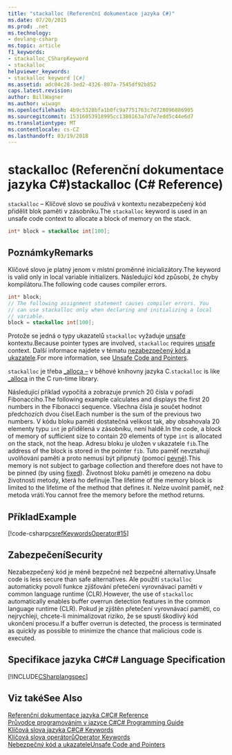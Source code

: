 ```yaml
---
title: "stackalloc (Referenční dokumentace jazyka C#)"
ms.date: 07/20/2015
ms.prod: .net
ms.technology:
- devlang-csharp
ms.topic: article
f1_keywords:
- stackalloc_CSharpKeyword
- stackalloc
helpviewer_keywords:
- stackalloc keyword [C#]
ms.assetid: adc04c28-3ed2-4326-807a-7545df92b852
caps.latest.revision: 
author: BillWagner
ms.author: wiwagn
ms.openlocfilehash: 4b9c5328bfa1b0fc9a7751763c7d728096886905
ms.sourcegitcommit: 15316053918995cc1380163a7d7e7edd5c44e6d7
ms.translationtype: MT
ms.contentlocale: cs-CZ
ms.lasthandoff: 03/19/2018
---
```

# <a name="stackalloc-c-reference"></a><span data-ttu-id="a378a-102">stackalloc (Referenční dokumentace jazyka C#)</span><span class="sxs-lookup"><span data-stu-id="a378a-102">stackalloc (C# Reference)</span></span>
<span data-ttu-id="a378a-103">`stackalloc` – Klíčové slovo se používá v kontextu nezabezpečený kód přidělit blok paměti v zásobníku.</span><span class="sxs-lookup"><span data-stu-id="a378a-103">The `stackalloc` keyword is used in an unsafe code context to allocate a block of memory on the stack.</span></span>  
  
```csharp  
int* block = stackalloc int[100];  
```  
  
## <a name="remarks"></a><span data-ttu-id="a378a-104">Poznámky</span><span class="sxs-lookup"><span data-stu-id="a378a-104">Remarks</span></span>  
 <span data-ttu-id="a378a-105">Klíčové slovo je platný jenom v místní proměnné inicializátory.</span><span class="sxs-lookup"><span data-stu-id="a378a-105">The keyword is valid only in local variable initializers.</span></span> <span data-ttu-id="a378a-106">Následující kód způsobí, že chyby kompilátoru.</span><span class="sxs-lookup"><span data-stu-id="a378a-106">The following code causes compiler errors.</span></span>  
  
```csharp  
int* block;  
// The following assignment statement causes compiler errors. You  
// can use stackalloc only when declaring and initializing a local   
// variable.  
block = stackalloc int[100];  
```  
  
 <span data-ttu-id="a378a-107">Protože se jedná o typy ukazatelů `stackalloc` vyžaduje [unsafe](../../../csharp/language-reference/keywords/unsafe.md) kontextu.</span><span class="sxs-lookup"><span data-stu-id="a378a-107">Because pointer types are involved, `stackalloc` requires [unsafe](../../../csharp/language-reference/keywords/unsafe.md) context.</span></span> <span data-ttu-id="a378a-108">Další informace najdete v tématu [nezabezpečený kód a ukazatele](../../../csharp/programming-guide/unsafe-code-pointers/index.md).</span><span class="sxs-lookup"><span data-stu-id="a378a-108">For more information, see [Unsafe Code and Pointers](../../../csharp/programming-guide/unsafe-code-pointers/index.md).</span></span>  
  
 <span data-ttu-id="a378a-109">`stackalloc` je třeba [_alloca –](/cpp/c-runtime-library/reference/alloca) v běhové knihovny jazyka C.</span><span class="sxs-lookup"><span data-stu-id="a378a-109">`stackalloc` is like [_alloca](/cpp/c-runtime-library/reference/alloca) in the C run-time library.</span></span>  
  
 <span data-ttu-id="a378a-110">Následující příklad vypočítá a zobrazuje prvních 20 čísla v pořadí Fibonacciho.</span><span class="sxs-lookup"><span data-stu-id="a378a-110">The following example calculates and displays the first 20 numbers in the Fibonacci sequence.</span></span> <span data-ttu-id="a378a-111">Všechna čísla je součet hodnot předchozích dvou čísel.</span><span class="sxs-lookup"><span data-stu-id="a378a-111">Each number is the sum of the previous two numbers.</span></span> <span data-ttu-id="a378a-112">V kódu bloku paměti dostatečná velikost tak, aby obsahovala 20 elementy typu `int` je přidělená v zásobníku, není haldě.</span><span class="sxs-lookup"><span data-stu-id="a378a-112">In the code, a block of memory of sufficient size to contain 20 elements of type `int` is allocated on the stack, not the heap.</span></span> <span data-ttu-id="a378a-113">Adresu bloku je uložen v ukazatele `fib`.</span><span class="sxs-lookup"><span data-stu-id="a378a-113">The address of the block is stored in the pointer `fib`.</span></span> <span data-ttu-id="a378a-114">Tuto paměť nevztahují uvolňování paměti a proto nemusí být připnutý (pomocí [pevné](../../../csharp/language-reference/keywords/fixed-statement.md)).</span><span class="sxs-lookup"><span data-stu-id="a378a-114">This memory is not subject to garbage collection and therefore does not have to be pinned (by using [fixed](../../../csharp/language-reference/keywords/fixed-statement.md)).</span></span> <span data-ttu-id="a378a-115">Životnost bloku paměti je omezeno na dobu životnosti metody, která ho definuje.</span><span class="sxs-lookup"><span data-stu-id="a378a-115">The lifetime of the memory block is limited to the lifetime of the method that defines it.</span></span> <span data-ttu-id="a378a-116">Nelze uvolnit paměť, než metoda vrátí.</span><span class="sxs-lookup"><span data-stu-id="a378a-116">You cannot free the memory before the method returns.</span></span>  
  
## <a name="example"></a><span data-ttu-id="a378a-117">Příklad</span><span class="sxs-lookup"><span data-stu-id="a378a-117">Example</span></span>  
 [!code-csharp[csrefKeywordsOperator#15](../../../csharp/language-reference/keywords/codesnippet/CSharp/stackalloc_1.cs)]  
  
## <a name="security"></a><span data-ttu-id="a378a-118">Zabezpečení</span><span class="sxs-lookup"><span data-stu-id="a378a-118">Security</span></span>  
 <span data-ttu-id="a378a-119">Nezabezpečený kód je méně bezpečné než bezpečné alternativy.</span><span class="sxs-lookup"><span data-stu-id="a378a-119">Unsafe code is less secure than safe alternatives.</span></span> <span data-ttu-id="a378a-120">Ale použití `stackalloc` automaticky povolí funkce zjišťování přetečení vyrovnávací paměti v common language runtime (CLR).</span><span class="sxs-lookup"><span data-stu-id="a378a-120">However, the use of `stackalloc` automatically enables buffer overrun detection features in the common language runtime (CLR).</span></span> <span data-ttu-id="a378a-121">Pokud je zjištěn přetečení vyrovnávací paměti, co nejrychleji, chcete-li minimalizovat riziko, že se spustí škodlivý kód ukončení procesu.</span><span class="sxs-lookup"><span data-stu-id="a378a-121">If a buffer overrun is detected, the process is terminated as quickly as possible to minimize the chance that malicious code is executed.</span></span>  
  
## <a name="c-language-specification"></a><span data-ttu-id="a378a-122">Specifikace jazyka C#</span><span class="sxs-lookup"><span data-stu-id="a378a-122">C# Language Specification</span></span>  
 [!INCLUDE[CSharplangspec](~/includes/csharplangspec-md.md)]  
  
## <a name="see-also"></a><span data-ttu-id="a378a-123">Viz také</span><span class="sxs-lookup"><span data-stu-id="a378a-123">See Also</span></span>  
 [<span data-ttu-id="a378a-124">Referenční dokumentace jazyka C#</span><span class="sxs-lookup"><span data-stu-id="a378a-124">C# Reference</span></span>](../../../csharp/language-reference/index.md)  
 [<span data-ttu-id="a378a-125">Průvodce programováním v jazyce C#</span><span class="sxs-lookup"><span data-stu-id="a378a-125">C# Programming Guide</span></span>](../../../csharp/programming-guide/index.md)  
 [<span data-ttu-id="a378a-126">Klíčová slova jazyka C#</span><span class="sxs-lookup"><span data-stu-id="a378a-126">C# Keywords</span></span>](../../../csharp/language-reference/keywords/index.md)  
 [<span data-ttu-id="a378a-127">Klíčová slova operátorů</span><span class="sxs-lookup"><span data-stu-id="a378a-127">Operator Keywords</span></span>](../../../csharp/language-reference/keywords/operator-keywords.md)  
 [<span data-ttu-id="a378a-128">Nebezpečný kód a ukazatele</span><span class="sxs-lookup"><span data-stu-id="a378a-128">Unsafe Code and Pointers</span></span>](../../../csharp/programming-guide/unsafe-code-pointers/index.md)
